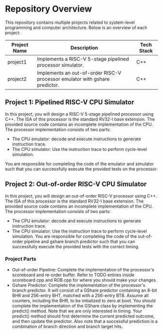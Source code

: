 # Repository Overview

This repository contains multiple projects related to system-level programming and computer architecture. Below is an overview of each project:

| Project Name         | Description                                                                 | Tech Stack       |
|----------------------|-----------------------------------------------------------------------------|------------------|
| project1             | Implements a RISC-V 5-stage pipelined processor simulator.                  | C++              |
| project2             | Implements an out-of-order RISC-V processor emulator with gshare predictor.  | C++              |

## Project 1: Pipelined RISC-V CPU Simulator

In this project, you will design a RISC-V 5-stage pipelined processor using C++. The ISA of this processor is the standard RV32-I base extension. The provided source code contains an incomplete implementation of the CPU. The processor implementation consists of two parts:
- The CPU emulator: decode and execute instructions to generate instruction trace.
- The CPU simulator: Use the instruction trace to perform cycle-level simulation.

You are responsible for completing the code of the emulator and simulator such that you can successfully execute the provided tests on the processor.

## Project 2: Out-of-order RISC-V CPU Simulator
In this project, you will design an out-of-order RISC-V processor using C++. The ISA of this processor is the standard RV32-I base extension. The provided source code contains an incomplete implementation of the CPU. The processor implementation consists of two parts:

- The CPU emulator: decode and execute instructions to generate instruction trace.
- The CPU simulator: Use the instruction trace to perform cycle-level simulation.
You are responsible for completing the code of the out-of-order pipeline and gshare branch predictor such that you can successfully execute the provided tests with the correct timing.

### Project Parts
- Out-of-order Pipeline: Complete the implementation of the processor's scoreboard and re-order buffer. Refer to TODO entries inside scoreboard.cpp and ROB.cpp for where you should make your changes.
- Gshare Predictor: Complete the implementation of the processor's branch predictor. It will consist of a GShare predictor containing an 8-bit BHR and 256-entry BHT, matched with a 256-entry BTB. Assume all counters, including the BHR, to be initialized to zero at boot. You should complete the implementation of the GShare class by implementing the predict() method. Note that we are only interested in timing. Your predict() method should first determine the current predicted outcome, and then update the predictor. Also note that a successful prediction is a combination of branch direction and branch target hits.
